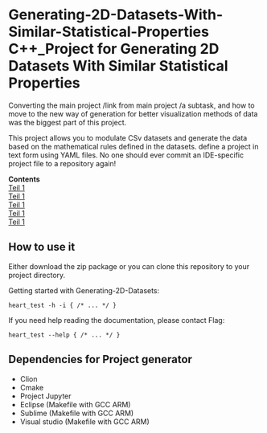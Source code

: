 <a id="top"></a>
# Generating-2D-Datasets-With-Similar-Statistical-Properties C++_Project for Generating 2D Datasets With Similar Statistical Properties 


Converting the main project /link from main project /a subtask, and how to move to the new way of generation for better visualization methods of data was the biggest part of this project. 

This project allows you to modulate CSv datasets and generate the data based on the mathematical rules defined in the datasets. define a project in text form using YAML files. No one should ever commit an IDE-specific project file to a repository again!


**Contents**<br>
[Teil 1 ](#tags)<br>
[Teil 1 ](#tag-aliases)<br>
[Teil 1 ](#bdd-style-test-cases)<br>
[Teil 1 ](#type-parametrised-test-cases)<br>
[Teil 1 ](#signature-based-parametrised-test-cases)<br>



## How to use it

Either download the zip package or you can clone this repository to your project directory.


Getting started with Generating-2D-Datasets: 

    heart_test -h -i { /* ... */ }
    
    
If you need help reading the documentation, please contact Flag: 


    heart_test --help { /* ... */ }


## Dependencies for Project generator

* Clion 
* Cmake 
* Project Jupyter 
* Eclipse (Makefile with GCC ARM) 
* Sublime (Makefile with GCC ARM) 
* Visual studio (Makefile with GCC ARM) 
